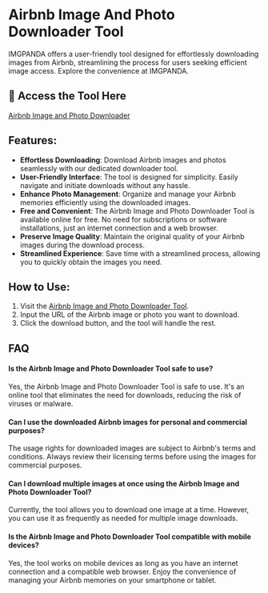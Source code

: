 # Airbnb Image And Photo Downloader Tool

IMGPANDA offers a user-friendly tool designed for effortlessly downloading images from Airbnb, streamlining the process for users seeking efficient image access. Explore the convenience at IMGPANDA.

## 🔗 Access the Tool Here
[Airbnb Image and Photo Downloader](https://imgpanda.com/airbnb-image-and-photo-downloader-tool/)

## Features:

- **Effortless Downloading**: Download Airbnb images and photos seamlessly with our dedicated downloader tool.
- **User-Friendly Interface**: The tool is designed for simplicity. Easily navigate and initiate downloads without any hassle.
- **Enhance Photo Management**: Organize and manage your Airbnb memories efficiently using the downloaded images.
- **Free and Convenient**: The Airbnb Image and Photo Downloader Tool is available online for free. No need for subscriptions or software installations, just an internet connection and a web browser.
- **Preserve Image Quality**: Maintain the original quality of your Airbnb images during the download process.
- **Streamlined Experience**: Save time with a streamlined process, allowing you to quickly obtain the images you need.

## How to Use:

1. Visit the [Airbnb Image and Photo Downloader Tool](https://imgpanda.com/airbnb-image-and-photo-downloader-tool/).
2. Input the URL of the Airbnb image or photo you want to download.
3. Click the download button, and the tool will handle the rest.

## FAQ

#### Is the Airbnb Image and Photo Downloader Tool safe to use?

Yes, the Airbnb Image and Photo Downloader Tool is safe to use. It's an online tool that eliminates the need for downloads, reducing the risk of viruses or malware.

#### Can I use the downloaded Airbnb images for personal and commercial purposes?

The usage rights for downloaded images are subject to Airbnb's terms and conditions. Always review their licensing terms before using the images for commercial purposes.

#### Can I download multiple images at once using the Airbnb Image and Photo Downloader Tool?

Currently, the tool allows you to download one image at a time. However, you can use it as frequently as needed for multiple image downloads.

#### Is the Airbnb Image and Photo Downloader Tool compatible with mobile devices?

Yes, the tool works on mobile devices as long as you have an internet connection and a compatible web browser. Enjoy the convenience of managing your Airbnb memories on your smartphone or tablet.

